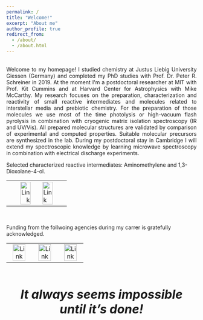 ```yaml
---
permalink: /
title: "Welcome!"
excerpt: "About me"
author_profile: true
redirect_from: 
  - /about/
  - /about.html
---
```



<p style='text-align: justify;'> 
<br/>Welcome to my homepage! I studied chemistry at Justus Liebig University Giessen (Germany) and completed my PhD studies with Prof. Dr. Peter R. Schreiner in 2019. 
At the moment I'm a postdoctoral researcher at MIT with Prof. Kit Cummins and at Harvard Center for Astrophysics with Mike McCarthy. 
My research focuses on the preparation, characterization and reactivity of small reactive intermediates and molecules related to interstellar media and prebiotic chemistry. 
For the preparation of those molecules we use most of the time photolysis or high-vacuum flash pyrolysis in combination with cryogenic matrix isolation spectroscopy (IR and UV/Vis). 
All prepared molecular structures are validated by comparison of experimental and computed properties. Suitable molecular precursors are synthesized in the lab. 
During my postdoctoral stay in Cambridge I will extend my spectroscopic knowledge by learning microwave spectroscopy in combination with electrical discharge experiments.</p>


Selected characterized reactive intermediates: Aminomethylene and 1,3-Dioxolane-4-ol.<br/>


<style>
table, th, td {
  border: transparent;
}
</style>
<table>
  <tr>
    <td style="width:45%;" align="right" valign="middle"><a href="http://doi.org/10.1002/anie.201800679"><img src="https://AKEckhardt.github.io/images/ACIE.png" alt="Link" width="70%" height="auto%" align="middle"></a></td>
    <td style="width:10%;" align="center" valign="middle"></td>
	<td style="width:45%;" align="left" valign="middle"><a href="http://doi.org/10.1021/jacs.8b07480"><img src="https://AKEckhardt.github.io/images/JACS.png" alt="Link" width="70%" height="auto%" align="middle"></a></td>
  </tr>
</table><br/>


Funding from the follwoing agencies during my carrer is gratefully acknowledged.<br/>


<table>
  <tr>
    <td style="width:33%;" align="center" valign="middle"><a href="http://www.humboldt-foundation.de"><img src="https://AKEckhardt.github.io/images/Humboldt.png" alt="Link" width="80%" height="auto%" align="middle"></a></td>
    <td style="width:33%;" align="center" valign="middle"><a href="https://www.vci.de/fonds/startseite.jsp"><img src="https://AKEckhardt.github.io/images/FCI.png" alt="Link" width="80%" height="auto%" align="middle"></a></td>
    <td style="width:33%;" align="center" valign="middle"><a href="https://www.gdch.de/"><img src="https://AKEckhardt.github.io/images/GDCh.png" alt="Link" width="80%" height="auto%" align="middle"></a></td>
  </tr>
</table><br/><br/>



<p align="center"> <font size="6"><i><b>It always seems impossible until it’s done!</b></i></font></p>


